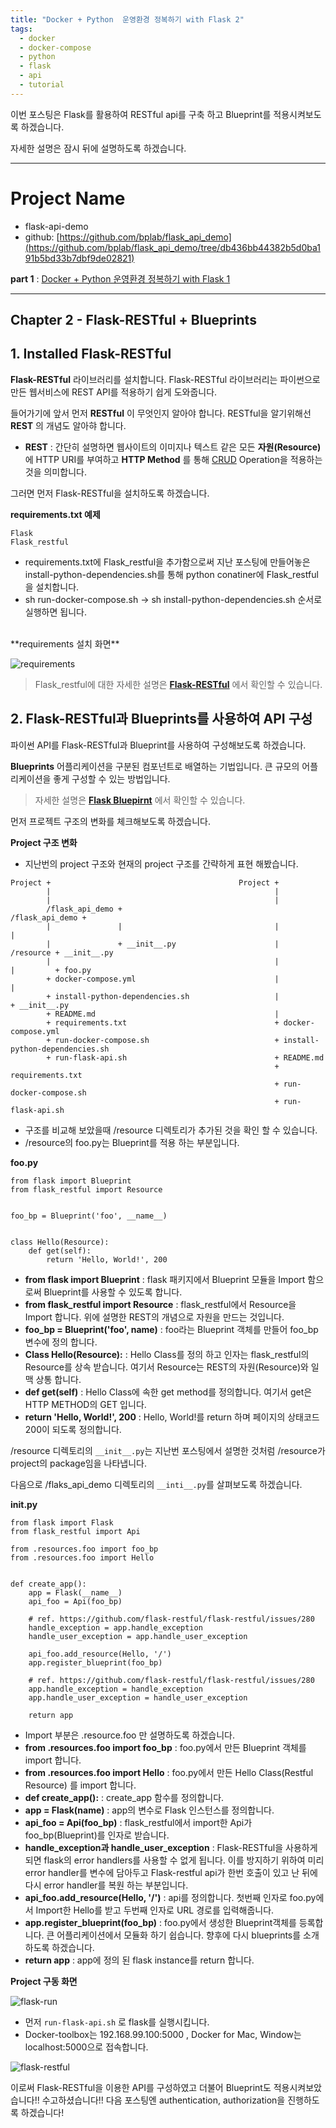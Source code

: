 ```yaml
---
title: "Docker + Python  운영환경 정복하기 with Flask 2"
tags:
  - docker
  - docker-compose
  - python
  - flask
  - api
  - tutorial
---
```


이번 포스팅은 Flask를 활용하여 RESTful api를 구축 하고 Blueprint를 적용시켜보도록 하겠습니다.

자세한 설명은 잠시 뒤에 설명하도록 하겠습니다.

- - -
# Project Name
- flask-api-demo
- github: [https://github.com/bplab/flask_api_demo](https://github.com/bplab/flask_api_demo/tree/db436bb44382b5d0ba191b5bd33b7dbf9de02821)

**part 1** : [Docker + Python  운영환경 정복하기 with Flask 1](../tech_blog_flask_api_demo_1)  

---

## Chapter 2 - Flask-RESTful + Blueprints

## 1. Installed Flask-RESTful

**Flask-RESTful** 라이브러리를 설치합니다.
Flask-RESTful 라이브러리는 파이썬으로 만든 웹서비스에 REST API를 적용하기 쉽게 도와줍니다.

들어가기에 앞서 먼저 **RESTful** 이 무엇인지 알아야 합니다. RESTful을 알기위해선 **REST** 의 개념도 알아햐 합니다.

- **REST** : 간단히 설명하면 웹사이트의 이미지나 텍스트 같은 모든 **자원(Resource)** 에
HTTP URI를 부여하고 **HTTP Method** 를 통해 [CRUD](https://ko.wikipedia.org/wiki/CRUD) Operation을 적용하는 것을 의미합니다.

그러면 먼저 Flask-RESTful을 설치하도록 하겠습니다.

**requirements.txt 예제**
```
Flask
Flask_restful
```

- requirements.txt에 Flask_restful을 추가함으로써 지난 포스팅에 만들어놓은 install-python-dependencies.sh를 통해 python conatiner에 Flask_restful을 설치합니다.
- sh run-docker-compose.sh -> sh install-python-dependencies.sh 순서로 실행하면 됩니다.

<br>
**requirements 설치 화면**  

![requirements](/assets/images/2019-03-24-tech_blog_flask_api_demo_2/requirments.png)


> Flask_restful에 대한 자세한 설명은 **[Flask-RESTful](https://flask-restful.readthedocs.io/en/latest/)** 에서 확인할 수 있습니다.

## 2. Flask-RESTful과 Blueprints를 사용하여 API 구성

파이썬 API를 Flask-RESTful과 Blueprint를 사용하여 구성해보도록 하겠습니다.

**Blueprints** 어플리케이션을 구분된 컴포넌트로 배열하는 기법입니다. 큰 규모의 어플리케이션을 좋게 구성할 수 있는 방법입니다.

> 자세한 설명은 **[Flask Bluepirnt](http://flask.pocoo.org/docs/1.0/blueprints/)** 에서 확인할 수 있습니다.

먼저 프로젝트 구조의 변화를 체크해보도록 하겠습니다.

**Project 구조 변화**
- 지난번의 project 구조와 현재의 project 구조를 간략하게 표현 해봤습니다.

```                               
Project +                                          Project +
        |                                                  |
        |                                                  |
        /flask_api_demo +                                  /flask_api_demo +
        |               |                                  |               |
        |               + __init__.py                      |               /resource + __init__.py
        |                                                  |               |         + foo.py
        + docker-compose.yml                               |               |         
        + install-python-dependencies.sh                   |               + __init__.py           
        + README.md                                        |               
        + requirements.txt                                 + docker-compose.yml
        + run-docker-compose.sh                            + install-python-dependencies.sh
        + run-flask-api.sh                                 + README.md
                                                           + requirements.txt
                                                           + run-docker-compose.sh
                                                           + run-flask-api.sh  
```

- 구조를 비교해 보았을때 /resource 디렉토리가 추가된 것을 확인 할 수 있습니다.
- /resource의 foo.py는 Blueprint를 적용 하는 부분입니다.

**foo.py**
```
from flask import Blueprint
from flask_restful import Resource


foo_bp = Blueprint('foo', __name__)


class Hello(Resource):
    def get(self):
        return 'Hello, World!', 200

```
- **from flask import Blueprint** : flask 패키지에서 Blueprint 모듈을 Import 함으로써
Blueprint를 사용할 수 있도록 합니다.  
- **from flask_restful import Resource** : flask_restful에서 Resource을 Import 합니다. 위에 설명한 REST의 개념으로 자원을 만드는 것입니다.
- **foo_bp = Blueprint('foo', __name__)** : foo라는 Blueprint 객체를 만들어 foo_bp 변수에 정의 합니다.  
- **Class Hello(Resource):** : Hello Class를 정의 하고 인자는 flask_restful의 Resource를 상속 받습니다. 여기서 Resource는 REST의 자원(Resource)와 일맥 상통 합니다.
- **def get(self)** : Hello Class에 속한 get method를 정의합니다. 여기서 get은 HTTP METHOD의 GET 입니다.
- **return 'Hello, World!', 200** : Hello, World!를 return 하며 페이지의 상태코드 200이 되도록 정의합니다.

/resource 디렉토리의 `__init__.py`는 지난번 포스팅에서 설명한 것처럼 /resource가 project의 package임을 나타냅니다.

다음으로 /flaks_api_demo 디렉토리의 `__inti__.py`를 살펴보도록 하겠습니다.

**__init__.py**
```
from flask import Flask
from flask_restful import Api

from .resources.foo import foo_bp
from .resources.foo import Hello


def create_app():
    app = Flask(__name__)
    api_foo = Api(foo_bp)

    # ref. https://github.com/flask-restful/flask-restful/issues/280
    handle_exception = app.handle_exception
    handle_user_exception = app.handle_user_exception

    api_foo.add_resource(Hello, '/')
    app.register_blueprint(foo_bp)

    # ref. https://github.com/flask-restful/flask-restful/issues/280
    app.handle_exception = handle_exception
    app.handle_user_exception = handle_user_exception

    return app

```

- Import 부분은 .resource.foo 만 설명하도록 하겠습니다.
- **from .resources.foo import foo_bp** : foo.py에서 만든 Blueprint 객체를 import 합니다.
- **from .resources.foo import Hello** : foo.py에서 만든 Hello Class(Restful Resource) 를 import 합니다.
- **def create_app():** : create_app 함수를 정의합니다.
- **app = Flask(__name__)** : app의 변수로 Flask 인스턴스를 정의합니다.
- **api_foo = Api(foo_bp)** : flask_restful에서 import한 Api가 foo_bp(Blueprint)를 인자로 받습니다.
- **handle_exception과 handle_user_exception** : Flask-RESTful을 사용하게 되면 flask의 error handlers를 사용할 수 없게 됩니다. 이를 방지하기 위하여 미리 error handler를 변수에 담아두고 Flask-restful api가 한번 호출이 있고 난 뒤에 다시 error handler를 복원 하는 부분입니다.  
- **api_foo.add_resource(Hello, '/')** : api를 정의합니다. 첫번째 인자로 foo.py에서 Import한 Hello를 받고 두번째 인자로 URL 경로를 입력해줍니다.
- **app.register_blueprint(foo_bp)** : foo.py에서 생성한 Blueprint객체를 등록합니다. 큰 어플리케이션에서 모듈화 하기 쉽습니다. 향후에 다시 blueprints를 소개하도록 하겠습니다.
- **return app** : app에 정의 된 flask instance를 return 합니다.


**Project 구동 화면**  

![flask-run](/assets/images/2019-03-24-tech_blog_flask_api_demo_2/flask-run.png)  

- 먼저 `run-flask-api.sh` 로 flask를 실행시킵니다.  
- Docker-toolbox는 192.168.99.100:5000 , Docker for Mac, Window는 localhost:5000으로 접속합니다.

![flask-restful](/assets/images/2019-03-24-tech_blog_flask_api_demo_2/flask-restful.png)

이로써 Flask-RESTful을 이용한 API를 구성하였고 더불어 Blueprint도 적용시켜보았습니다!!
수고하셨습니다!! 다음 포스팅엔 authentication, authorization을 진행하도록 하겠습니다!
